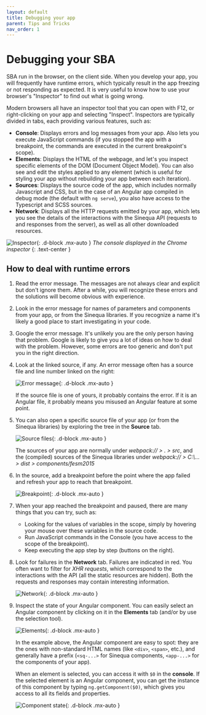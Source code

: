 ```yaml
---
layout: default
title: Debugging your app
parent: Tips and Tricks
nav_order: 1
---
```


# Debugging your SBA

SBA run in the browser, on the client side. When you develop your app, you will frequently have runtime errors, which typically result in the app freezing or not responding as expected. It is very useful to know how to use your browser's "Inspector" to find out what is going wrong.

Modern browsers all have an inspector tool that you can open with F12, or right-clicking on your app and selecting "Inspect". Inspectors are typically divided in tabs, each providing various features, such as:

- **Console**: Displays errors and log messages from your app. Also lets you execute JavaScript commands (if you stopped the app with a breakpoint, the commands are executed in the current breakpoint's scope).
- **Elements**: Displays the HTML of the webpage, and let's you inspect specific elements of the DOM (Document Object Model). You can also see and edit the styles applied to any element (which is useful for styling your app without rebuilding your app between each iteration).
- **Sources**: Displays the source code of the app, which includes normally Javascript and CSS, but in the case of an Angular app compiled in debug mode (the default with `ng serve`), you also have access to the Typescript and SCSS sources.
- **Network**: Displays all the HTTP requests emitted by your app, which lets you see the details of the interactions with the Sinequa API (requests to and responses from the server), as well as all other downloaded resources.

![Inspector]({{site.baseurl}}assets/tipstricks/inspector.png){: .d-block .mx-auto }
*The console displayed in the Chrome inspector*
{: .text-center }

## How to deal with runtime errors

1. Read the error message. The messages are not always clear and explicit but don't ignore them. After a while, you will recognize these errors and the solutions will become obvious with experience.

2. Look in the error message for names of parameters and components from your app, or from the Sinequa libraries. If you recognize a name it's likely a good place to start investigating in your code.

3. Google the error message. It's unlikely you are the only person having that problem. Google is likely to give you a lot of ideas on how to deal with the problem. However, some errors are too generic and don't put you in the right direction.

4. Look at the linked source, if any. An error message often has a source file and line number linked on the right:

    ![Error message]({{site.baseurl}}assets/tipstricks/error-message.png){: .d-block .mx-auto }

    If the source file is one of yours, it probably contains the error. If it is an Angular file, it probably means you misused an Angular feature at some point.

5. You can also open a specific source file of your app (or from the Sinequa libraries) by exploring the tree in the **Source** tab.

    ![Source files]({{site.baseurl}}assets/tipstricks/source-files.png){: .d-block .mx-auto }

    The sources of your app are normally under *webpack:// > . > src*, and the (compiled) sources of the Sinequa libraries under *webpack:// > C:\\... > dist > components/fesm2015*

6. In the source, add a breakpoint before the point where the app failed and refresh your app to reach that breakpoint.

    ![Breakpoint]({{site.baseurl}}assets/tipstricks/breakpoint.png){: .d-block .mx-auto }

7. When your app reached the breakpoint and paused, there are many things that you can try, such as:
    - Looking for the values of variables in the scope, simply by hovering your mouse over these variables in the source code.
    - Run JavaScript commands in the Console (you have access to the scope of the breakpoint).
    - Keep executing the app step by step (buttons on the right).

8. Look for failures in the **Network** tab. Failures are indicated in red. You often want to filter for *XHR requests*, which correspond to the interactions with the API (all the static resources are hidden). Both the requests and responses may contain interesting information.

    ![Network]({{site.baseurl}}assets/tipstricks/network.png){: .d-block .mx-auto }

9. Inspect the state of your Angular component. You can easily select an Angular component by clicking on it in the **Elements** tab (and/or by use the selection tool).

    ![Elements]({{site.baseurl}}assets/tipstricks/elements.png){: .d-block .mx-auto }

    In the example above, the Angular component are easy to spot: they are the ones with non-standard HTML names (like `<div>`, `<span>`, etc.), and generally have a prefix (`<sq-...>` for Sinequa components, `<app-...>` for the components of your app).

    When an element is selected, you can access it with `$0` in the **console**. If the selected element is an Angular component, you can get the instance of this component by typing `ng.getComponent($0)`, which gives you access to all its fields and properties.

    ![Component state]({{site.baseurl}}assets/tipstricks/component-state.png){: .d-block .mx-auto }
